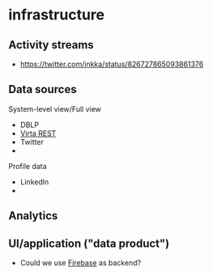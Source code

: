 # infrastructure

## Activity streams

* https://twitter.com/jnkka/status/826727865093861376

## Data sources 


System-level view/Full view
* DBLP
* [Virta REST](https://confluence.csc.fi/display/VIR/REST-lukurajapinta)
* Twitter 
* 

Profile data
* LinkedIn
* 


## Analytics


## UI/application ("data product")

* Could we use [Firebase](http://firebase.google.com) as backend?
